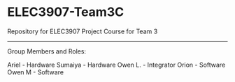 # ELEC3907-Team3C
Repository for ELEC3907 Project Course for Team 3

--- 

Group Members and Roles:

Ariel - Hardware
Sumaiya - Hardware
Owen L. - Integrator
Orion - Software
Owen M - Software
